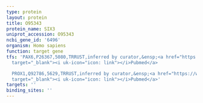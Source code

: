 ```yaml
---
type: protein
layout: protein
title: O95343
protein_name: SIX3
uniprot_accession: O95343
ncbi_gene_id: '6496'
organism: Homo sapiens
function: target gene
tfs: 'PAX6,P26367,5080,TRRUST,inferred by curator,&ensp;<a href="https://www.ncbi.nlm.nih.gov/pubmed/?term=11554737%5Buid%5D"
  target="_blank"><i uk-icon="icon: link"></i>Pubmed</a>

  PROX1,Q92786,5629,TRRUST,inferred by curator,&ensp;<a href="https://www.ncbi.nlm.nih.gov/pubmed/?term=11554737%5Buid%5D"
  target="_blank"><i uk-icon="icon: link"></i>Pubmed</a>'
targets: ''
binding_sites: ''
---
```

